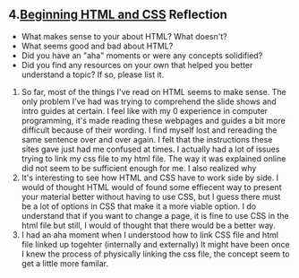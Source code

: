 ## 4.[Beginning HTML and CSS](4_beginning_HTML_CSS/readme.mc) Reflection

* What makes sense to your about HTML? What doesn't? 
* What seems good and bad about HTML?
* Did you have an "aha" moments or were any concepts solidified?
* Did you find any resources on your own that helped you better understand a topic? If so, please list it.

1) So far, most of the things I've read on HTML seems to make sense. The only problem I've had was trying to comprehend the slide shows and intro guides at certain. I feel like with my 0 experience in computer programming, it's made reading these webpages and guides a bit more difficult because of their wording. I find myself lost and rereading the same sentence over and over again. I felt that the instructions these sites gave just had me confused at times. I actually had a lot of issues trying to link my css file to my html file. The way it was explained online did not seem to be sufficient enough for me. I also realized why 
2) It's interesting to see how HTML and CSS have to work side by side. I would of thought HTML would of found some effiecent way to present your material better without having to use CSS, but I guess there must be a lot of options in CSS that make it a more viable option. I do understand that if you want to change a page, it is fine to use CSS in the html file but still, I would of thought that there would be a better way.
3) I had an aha moment when I understood how to link CSS file and html file linked up togehter (internally and externally) It might have been once I knew the process of physically linking the css file, the concept seem to get a little more familar.